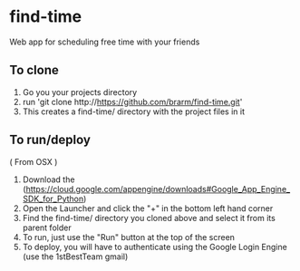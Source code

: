 # find-time
Web app for scheduling free time with your friends

## To clone
1. Go you your projects directory
2. run 'git clone http://https://github.com/brarm/find-time.git'
3. This creates a find-time/ directory with the project files in it

## To run/deploy
( From OSX )
1. Download the (https://cloud.google.com/appengine/downloads#Google_App_Engine_SDK_for_Python)
2. Open the Launcher and click the "+" in the bottom left hand corner
3. Find the find-time/ directory you cloned above and select it from its parent folder
4. To run, just use the "Run" button at the top of the screen
5. To deploy, you will have to authenticate using the Google Login Engine (use the 1stBestTeam gmail)
